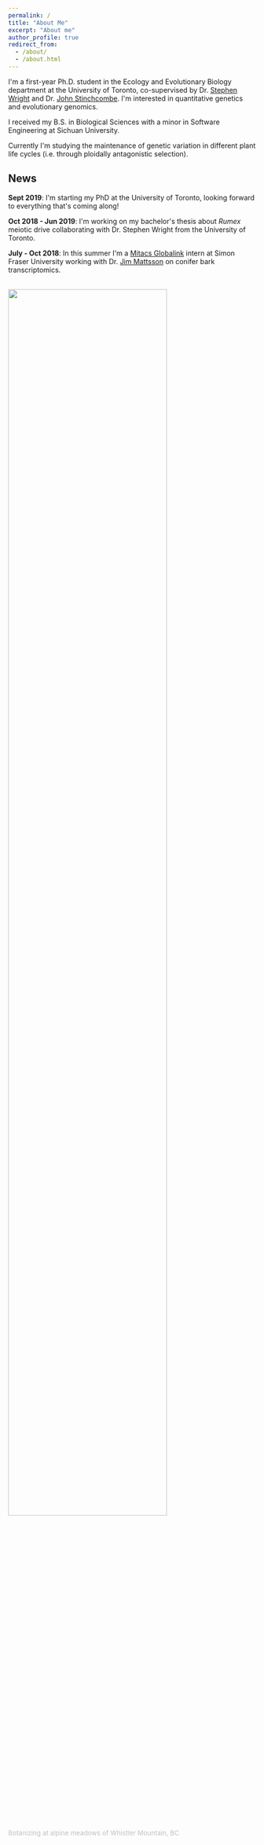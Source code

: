 ```yaml
---
permalink: /
title: "About Me"
excerpt: "About me"
author_profile: true
redirect_from: 
  - /about/
  - /about.html
---
```

I'm a first-year Ph.D. student in the Ecology and Evolutionary Biology department at the University of Toronto, co-supervised by Dr. [Stephen Wright](https://wright.eeb.utoronto.ca/research/) and Dr. [John Stinchcombe](http://stinchcombe.eeb.utoronto.ca). I'm interested in quantitative genetics and evolutionary genomics. 

I received my B.S. in Biological Sciences with a minor in Software Engineering at Sichuan University.

Currently I'm studying the maintenance of genetic variation in different plant life cycles (i.e. through ploidally antagonistic selection).


## News

__Sept 2019__: I'm starting my PhD at the University of Toronto, looking forward to everything that's coming along!

__Oct 2018 - Jun 2019__: I'm working on my bachelor's thesis about _Rumex_ meiotic drive collaborating with Dr. Stephen Wright from the University of Toronto.

__July - Oct 2018__: In this summer I'm a [Mitacs Globalink](https://www.mitacs.ca/en/programs/globalink/globalink-research-internship) intern at Simon Fraser University working with Dr. [Jim Mattsson](https://www.sfu.ca/biology/people/profiles/jmattsso.html) on conifer bark transcriptomics. 


<br>

<img src="https://imengyuan.github.io/files/whistler.jpg" width="80%"  />

<font style="font-size:95%;color:#c0c0c0">Botanizing at alpine meadows of Whistler Mountain, BC</font>
